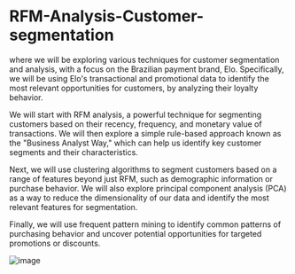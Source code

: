 # RFM-Analysis-Customer-segmentation

where we will be exploring various techniques for customer segmentation and analysis, with a focus on the Brazilian payment brand, Elo. Specifically, we will be using Elo's transactional and promotional data to identify the most relevant opportunities for customers, by analyzing their loyalty behavior.

We will start with RFM analysis, a powerful technique for segmenting customers based on their recency, frequency, and monetary value of transactions. We will then explore a simple rule-based approach known as the "Business Analyst Way," which can help us identify key customer segments and their characteristics.

Next, we will use clustering algorithms to segment customers based on a range of features beyond just RFM, such as demographic information or purchase behavior. We will also explore principal component analysis (PCA) as a way to reduce the dimensionality of our data and identify the most relevant features for segmentation.

Finally, we will use frequent pattern mining to identify common patterns of purchasing behavior and uncover potential opportunities for targeted promotions or discounts.

![image](https://github.com/areegtarek/RFM-Analysis-Customer-segmentation/assets/46351336/d740c17d-4d54-4b88-975f-7657491df835)
